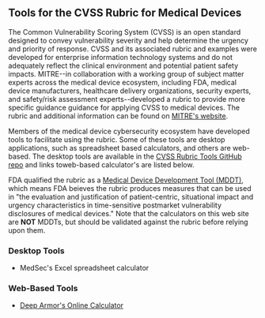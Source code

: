 ## Tools for the CVSS Rubric for Medical Devices

The Common Vulnerability Scoring System (CVSS) is an open standard designed to convey vulnerability severity and help determine the urgency and priority of response. CVSS and its associated rubric and examples were developed for enterprise information technology systems and do not adequately reflect the clinical environment and potential patient safety impacts. MITRE--in collaboration with a working group of subject matter experts across the medical device ecosystem, including FDA, medical device manufacturers, healthcare delivery organizations, security experts, and safety/risk assessment experts--developed a rubric to provide more specific guidance guidance for applying CVSS to medical devices. The rubric and additional information can be found on [MITRE's website](https://www.mitre.org/md-cvss-rubric).

Members of the medical device cybersecurity ecosystem have developed tools to facilitate using the rubric. Some of these tools are desktop applications, such as spreadsheet based calculators, and others are web-based. The desktop tools are available in the [CVSS Rubric Tools GitHub repo](https://github.com/mitre/md-cvss-rubric-tools) and links toweb-based calculator's are listed below.

FDA qualified the rubric as a [Medical Device Development Tool (MDDT)](https://www.fda.gov/medical-devices/science-and-research-medical-devices/medical-device-development-tools-mddt), which means FDA beieves the rubric produces measures that can be used in "the evaluation and justification of patient-centric, situational impact and urgency characteristics in time-sensitive postmarket vulnerability disclosures of medical devices." Note that the calculators on this web site are **NOT** MDDTs, but should be validated against the rubric before relying upon them.



### Desktop Tools
- MedSec's Excel spreadsheet calculator

### Web-Based Tools

- [Deep Armor's Online Calculator](https://cvss-rubric.deeparmor.com/)
